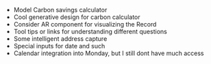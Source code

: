- Model Carbon savings calculator
- Cool generative design for carbon calculator
- Consider AR component for visualizing the Record
- Tool tips or links for understanding different questions
- Some intelligent address capture
- Special inputs for date and such
- Calendar integration into Monday, but I still dont have much access